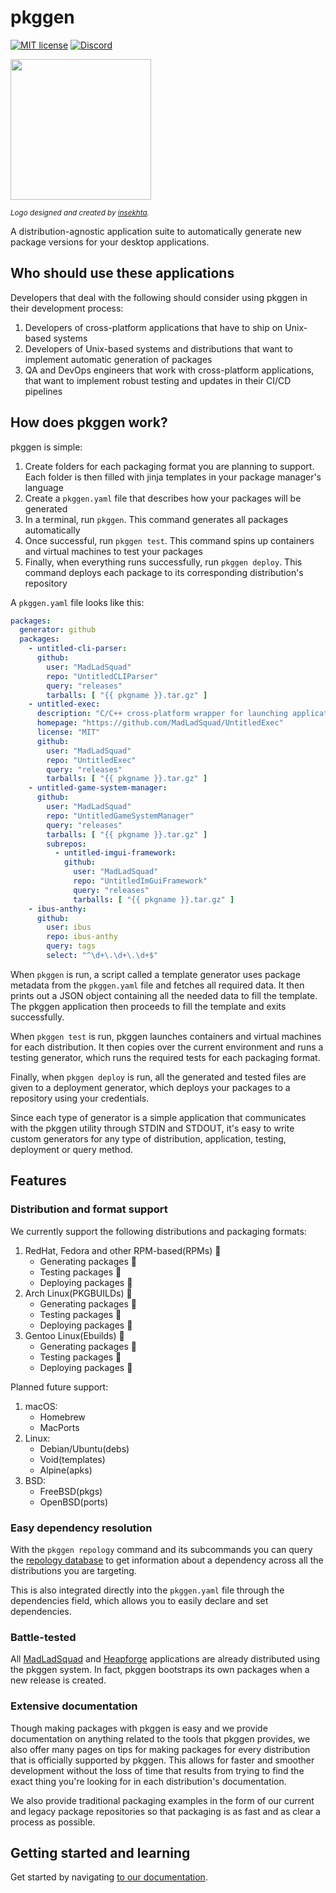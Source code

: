 # pkggen
[![MIT license](https://img.shields.io/badge/License-MIT-blue.svg)](https://lbesson.mit-license.org/)
[![Discord](https://img.shields.io/discord/717037253292982315.svg?label=&logo=discord&logoColor=ffffff&color=7389D8&labelColor=6A7EC2)](https://discord.gg/4wgH8ZE)

<img src="https://github.com/user-attachments/assets/585a52fa-3c75-40ff-a846-291899b1734c" width="225px" height="225px">

*<sub>Logo designed and created by <a href="https://www.instagram.com/_.insekhta._/">insekhta</a>.</sub>*

A distribution-agnostic application suite to automatically generate new package versions for your desktop applications.

## Who should use these applications
Developers that deal with the following should consider using pkggen in their development process:

1. Developers of cross-platform applications that have to ship on Unix-based systems
1. Developers of Unix-based systems and distributions that want to implement automatic generation of packages
1. QA and DevOps engineers that work with cross-platform applications, that want to implement robust testing and updates in their CI/CD pipelines

## How does pkggen work?
pkggen is simple:

1. Create folders for each packaging format you are planning to support. Each folder is then filled with jinja templates in your package manager's language
1. Create a `pkggen.yaml` file that describes how your packages will be generated
1. In a terminal, run `pkggen`. This command generates all packages automatically
1. Once successful, run `pkggen test`. This command spins up containers and virtual machines to test your packages
1. Finally, when everything runs successfully, run `pkggen deploy`. This command deploys each package to its corresponding distribution's repository

A `pkggen.yaml` file looks like this:
```yaml
packages:
  generator: github
  packages:
    - untitled-cli-parser:
      github:
        user: "MadLadSquad"
        repo: "UntitledCLIParser"
        query: "releases"
        tarballs: [ "{{ pkgname }}.tar.gz" ]
    - untitled-exec:
      description: "C/C++ cross-platform wrapper for launching applications as separate processes"
      homepage: "https://github.com/MadLadSquad/UntitledExec"
      license: "MIT"
      github:
        user: "MadLadSquad"
        repo: "UntitledExec"
        query: "releases"
        tarballs: [ "{{ pkgname }}.tar.gz" ]
    - untitled-game-system-manager:
      github:
        user: "MadLadSquad"
        repo: "UntitledGameSystemManager"
        query: "releases"
        tarballs: [ "{{ pkgname }}.tar.gz" ]
        subrepos:
          - untitled-imgui-framework:
            github:
              user: "MadLadSquad"
              repo: "UntitledImGuiFramework"
              query: "releases"
              tarballs: [ "{{ pkgname }}.tar.gz" ]
    - ibus-anthy:
      github:
        user: ibus
        repo: ibus-anthy
        query: tags
        select: "^\d+\.\d+\.\d+$"
```
When `pkggen` is run, a script called a template generator uses package metadata from the `pkggen.yaml` file and fetches all required data. It then
prints out a JSON object containing all the needed data to fill the template. The pkggen application then proceeds to fill the template and exits successfully.

When `pkggen test` is run, pkggen launches containers and virtual machines for each distribution. It then copies over the current environment and runs
a testing generator, which runs the required tests for each packaging format.

Finally, when `pkggen deploy` is run, all the generated and tested files are given to a deployment generator, which deploys your packages to a repository using
your credentials.

Since each type of generator is a simple application that communicates with the pkggen utility through STDIN and STDOUT, it's easy to write custom generators
for any type of distribution, application, testing, deployment or query method.

## Features
### Distribution and format support
We currently support the following distributions and packaging formats:

1. RedHat, Fedora and other RPM-based(RPMs) 🚧
   - Generating packages 🚧
   - Testing packages 🚧
   - Deploying packages 🚧
1. Arch Linux(PKGBUILDs) 🚧
   - Generating packages 🚧
   - Testing packages 🚧
   - Deploying packages 🚧
1. Gentoo Linux(Ebuilds) 🚧
   - Generating packages 🚧
   - Testing packages 🚧
   - Deploying packages 🚧

Planned future support:

1. macOS:
   - Homebrew
   - MacPorts
1. Linux:
   - Debian/Ubuntu(debs)
   - Void(templates)
   - Alpine(apks)
1. BSD:
   - FreeBSD(pkgs)
   - OpenBSD(ports)

### Easy dependency resolution
With the `pkggen repology` command and its subcommands you can query the [repology database](https://repology.org) to get information about a dependency across all the distributions you are targeting.

This is also integrated directly into the `pkggen.yaml` file through the dependencies field, which allows you to easily declare and set dependencies.

### Battle-tested
All [MadLadSquad](https://madladsquad.com) and [Heapforge](https://heapforge.com) applications are already distributed using the pkggen system. In fact, pkggen bootstraps its own
packages when a new release is created.

### Extensive documentation
Though making packages with pkggen is easy and we provide documentation on anything related to the tools that pkggen provides, we also offer many pages on tips for making packages
for every distribution that is officially supported by pkggen. This allows for faster and smoother development without the loss of time that results from trying to find the 
exact thing you're looking for in each distribution's documentation.

We also provide traditional packaging examples in the form of our current and legacy package repositories so that packaging is as fast and as clear a process as possible.

## Getting started and learning
Get started by navigating [to our documentation](https://github.com/MadLadSquad/pkggen/wiki/Home).

